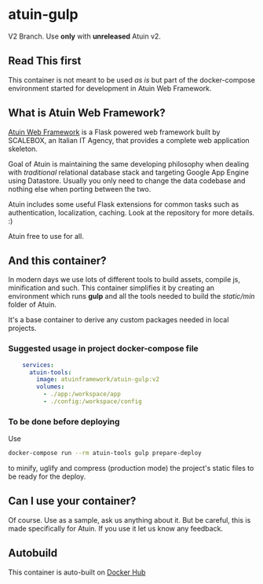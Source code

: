 # atuin-gulp

V2 Branch. Use **only** with **unreleased** Atuin v2.

## Read This first

This container is not meant to be used *as is* but part of the docker-compose
environment started for development in Atuin Web Framework.

## What is Atuin Web Framework?

[Atuin Web Framework] is a Flask powered web framework built by SCALEBOX, an Italian IT Agency,
that provides a complete web application skeleton.

Goal of Atuin is maintaining the same developing philosophy when dealing with *traditional*
relational database stack and targeting Google App Engine using Datastore.
Usually you only need to change the data codebase and nothing else when porting between the two.

Atuin includes some useful Flask extensions for common tasks such as authentication,
localization, caching. Look at the repository for more details. :)

Atuin free to use for all.

## And this container?

In modern days we use lots of different tools to build assets, compile js, minification
and such.
This container simplifies it by creating an environment which runs **gulp** and
all the tools needed to build the *static/min* folder of Atuin.

It's a base container to derive any custom packages needed in local projects.

### Suggested usage in project docker-compose file

```yaml
    services:
      atuin-tools:
        image: atuinframework/atuin-gulp:v2
        volumes:
          - ./app:/workspace/app
          - ./config:/workspace/config
```

### To be done before deploying

Use 

```bash
docker-compose run --rm atuin-tools gulp prepare-deploy
```

to minify, uglify and compress (production mode) the project's static files to be ready for the deploy.



## Can I use your container?

Of course. Use as a sample, ask us anything about it. But be careful, this is
made specifically for Atuin.
If you use it let us know any feedback.

## Autobuild

This container is auto-built on [Docker Hub]

[Atuin Web Framework]: https://github.com/atuinframework
[Docker Hub]:https://hub.docker.com/r/atuinframework/atuin-gulp
